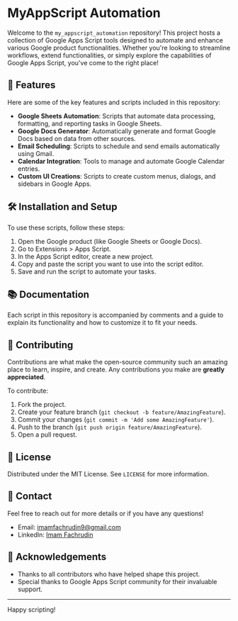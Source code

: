 # MyAppScript Automation

Welcome to the `my_appscript_automation` repository! This project hosts a collection of Google Apps Script tools designed to automate and enhance various Google product functionalities. Whether you're looking to streamline workflows, extend functionalities, or simply explore the capabilities of Google Apps Script, you've come to the right place!

## 🚀 Features
Here are some of the key features and scripts included in this repository:

- **Google Sheets Automation**: Scripts that automate data processing, formatting, and reporting tasks in Google Sheets.
- **Google Docs Generator**: Automatically generate and format Google Docs based on data from other sources.
- **Email Scheduling**: Scripts to schedule and send emails automatically using Gmail.
- **Calendar Integration**: Tools to manage and automate Google Calendar entries.
- **Custom UI Creations**: Scripts to create custom menus, dialogs, and sidebars in Google Apps.

## 🛠 Installation and Setup
To use these scripts, follow these steps:
1. Open the Google product (like Google Sheets or Google Docs).
2. Go to Extensions > Apps Script.
3. In the Apps Script editor, create a new project.
4. Copy and paste the script you want to use into the script editor.
5. Save and run the script to automate your tasks.

## 📚 Documentation
Each script in this repository is accompanied by comments and a guide to explain its functionality and how to customize it to fit your needs.

## 🤝 Contributing
Contributions are what make the open-source community such an amazing place to learn, inspire, and create. Any contributions you make are **greatly appreciated**.

To contribute:
1. Fork the project.
2. Create your feature branch (`git checkout -b feature/AmazingFeature`).
3. Commit your changes (`git commit -m 'Add some AmazingFeature'`).
4. Push to the branch (`git push origin feature/AmazingFeature`).
5. Open a pull request.

## 📝 License
Distributed under the MIT License. See `LICENSE` for more information.

## 📩 Contact
Feel free to reach out for more details or if you have any questions!

- Email: [imamfachrudin9@gmail.com](mailto:imamfachrudin9@gmail.com)
- LinkedIn: [Imam Fachrudin]([https://www.linkedin.com/in/your-profile](https://www.linkedin.com/in/fachrudin-imam/))

## 🌟 Acknowledgements
- Thanks to all contributors who have helped shape this project.
- Special thanks to Google Apps Script community for their invaluable support.

---

Happy scripting!

